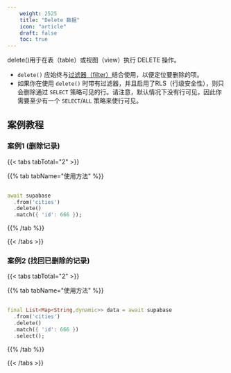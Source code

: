 ```yaml
---
    weight: 2525
    title: "Delete 数据"
    icon: "article"
    draft: false
    toc: true
---
```


delete()用于在表（table）或视图（view）执行 DELETE 操作。

* `delete()` 应始终与[过滤器（filter）](/docs/app/SDKdocs/dartdatabase/using-filters)结合使用，以便定位要删除的项。
* 如果你在使用 `delete()` 时带有过滤器，并且启用了RLS（行级安全性），则只会删除通过  `SELECT` 策略可见的行。请注意，默认情况下没有行可见，因此你需要至少有一个 `SELECT`/`ALL` 策略来使行可见。




## 案例教程
### 案例1 (删除记录)

{{< tabs tabTotal="2" >}}

  
  


{{% tab tabName="使用方法" %}}



```dart
                                                                              
await supabase
  .from('cities')
  .delete()
  .match({ 'id': 666 });
```


{{% /tab %}}


{{< /tabs >}}

### 案例2 (找回已删除的记录)

{{< tabs tabTotal="2" >}}

  
  
  
  

{{% tab tabName="使用方法" %}}



```dart
                                                                              
final List<Map<String,dynamic>> data = await supabase
  .from('cities')
  .delete()
  .match({ 'id': 666 })
  .select();
```


{{% /tab %}}


{{< /tabs >}}